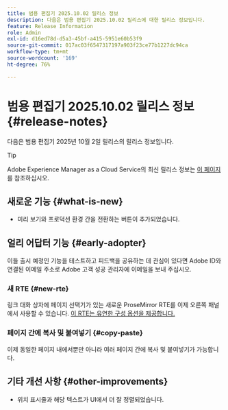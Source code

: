 ```yaml
---
title: 범용 편집기 2025.10.02 릴리스 정보
description: 다음은 범용 편집기 2025.10.02 릴리스에 대한 릴리스 정보입니다.
feature: Release Information
role: Admin
exl-id: d16ed78d-d5a3-45bf-a415-5951e60b53f9
source-git-commit: 017ac03f6547317197a903f23ce77b1227dc94ca
workflow-type: tm+mt
source-wordcount: '169'
ht-degree: 76%

---
```



# 범용 편집기 2025.10.02 릴리스 정보 {#release-notes}

다음은 범용 편집기 2025년 10월 2일 릴리스의 릴리스 정보입니다.

>[!TIP]
>
>Adobe Experience Manager as a Cloud Service의 최신 릴리스 정보는 [이 페이지](/help/release-notes/release-notes-cloud/release-notes-current.md)를 참조하십시오.

## 새로운 기능 {#what-is-new}

* 미리 보기와 프로덕션 환경 간을 전환하는 버튼이 추가되었습니다.

## 얼리 어답터 기능 {#early-adopter}

이들 출시 예정인 기능을 테스트하고 피드백을 공유하는 데 관심이 있다면 Adobe ID와 연결된 이메일 주소로 Adobe 고객 성공 관리자에 이메일을 보내 주십시오.

### 새 RTE {#new-rte}

링크 대화 상자에 페이지 선택기가 있는 새로운 ProseMirror RTE를 이제 오른쪽 패널에서 사용할 수 있습니다. [이 RTE는 유연한 구성 옵션을 제공합니다.](/help/implementing/universal-editor/configure-rte.md)

### 페이지 간에 복사 및 붙여넣기 {#copy-paste}

이제 동일한 페이지 내에서뿐만 아니라 여러 페이지 간에 복사 및 붙여넣기가 가능합니다.

## 기타 개선 사항 {#other-improvements}

* 위치 표시줄과 해당 텍스트가 UI에서 더 잘 정렬되었습니다.
